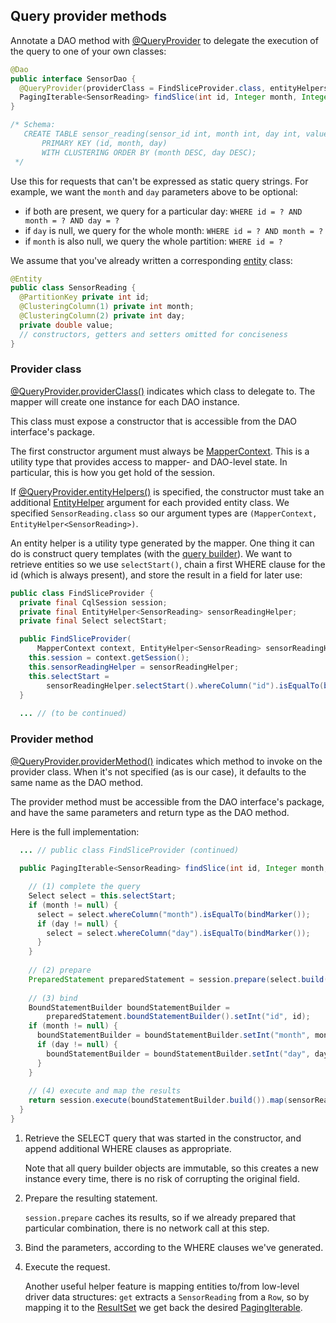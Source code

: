 ## Query provider methods

Annotate a DAO method with [@QueryProvider] to delegate the execution of the query to one of your
own classes:

```java
@Dao
public interface SensorDao {
  @QueryProvider(providerClass = FindSliceProvider.class, entityHelpers = SensorReading.class)
  PagingIterable<SensorReading> findSlice(int id, Integer month, Integer day);
}

/* Schema:
   CREATE TABLE sensor_reading(sensor_id int, month int, day int, value double,
       PRIMARY KEY (id, month, day)
       WITH CLUSTERING ORDER BY (month DESC, day DESC);
 */
```

Use this for requests that can't be expressed as static query strings. For example, we want the
`month` and `day` parameters above to be optional:

* if both are present, we query for a particular day: `WHERE id = ? AND month = ? AND day = ?`
* if `day` is null, we query for the whole month: `WHERE id = ? AND month = ?`
* if `month` is also null, we query the whole partition: `WHERE id = ?`

We assume that you've already written a corresponding [entity](../../entities/) class:

```java
@Entity
public class SensorReading {
  @PartitionKey private int id;
  @ClusteringColumn(1) private int month;
  @ClusteringColumn(2) private int day;
  private double value;
  // constructors, getters and setters omitted for conciseness
}
```

### Provider class

[@QueryProvider.providerClass()][providerClass] indicates which class to delegate to. The mapper
will create one instance for each DAO instance.

This class must expose a constructor that is accessible from the DAO interface's package.

The first constructor argument must always be [MapperContext]. This is a utility type that
provides access to mapper- and DAO-level state. In particular, this is how you get hold of the
session.

If [@QueryProvider.entityHelpers()][entityHelpers] is specified, the constructor must take an
additional [EntityHelper] argument for each provided entity class. We specified
`SensorReading.class` so our argument types are `(MapperContext, EntityHelper<SensorReading>)`.

An entity helper is a utility type generated by the mapper. One thing it can do is construct query
templates (with the [query builder](../../../query_builder/)). We want to retrieve entities so we
use `selectStart()`, chain a first WHERE clause for the id (which is always present), and store the
result in a field for later use:

```java
public class FindSliceProvider {
  private final CqlSession session;
  private final EntityHelper<SensorReading> sensorReadingHelper;
  private final Select selectStart;

  public FindSliceProvider(
      MapperContext context, EntityHelper<SensorReading> sensorReadingHelper) {
    this.session = context.getSession();
    this.sensorReadingHelper = sensorReadingHelper;
    this.selectStart =
        sensorReadingHelper.selectStart().whereColumn("id").isEqualTo(bindMarker());
  }
  
  ... // (to be continued)
```
  
### Provider method

[@QueryProvider.providerMethod()][providerMethod] indicates which method to invoke on the provider
class. When it's not specified (as is our case), it defaults to the same name as the DAO method.

The provider method must be accessible from the DAO interface's package, and have the same
parameters and return type as the DAO method.

Here is the full implementation:

```java
  ... // public class FindSliceProvider (continued)
  
  public PagingIterable<SensorReading> findSlice(int id, Integer month, Integer day) {

    // (1) complete the query
    Select select = this.selectStart;
    if (month != null) {
      select = select.whereColumn("month").isEqualTo(bindMarker());
      if (day != null) {
        select = select.whereColumn("day").isEqualTo(bindMarker());
      }
    }
    
    // (2) prepare
    PreparedStatement preparedStatement = session.prepare(select.build());
    
    // (3) bind
    BoundStatementBuilder boundStatementBuilder =
        preparedStatement.boundStatementBuilder().setInt("id", id);
    if (month != null) {
      boundStatementBuilder = boundStatementBuilder.setInt("month", month);
      if (day != null) {
        boundStatementBuilder = boundStatementBuilder.setInt("day", day);
      }
    }
    
    // (4) execute and map the results
    return session.execute(boundStatementBuilder.build()).map(sensorReadingHelper::get);
  }
}
```

1. Retrieve the SELECT query that was started in the constructor, and append additional WHERE
   clauses as appropriate.
   
    Note that all query builder objects are immutable, so this creates a new instance every time,
    there is no risk of corrupting the original field.
    
2. Prepare the resulting statement.

    `session.prepare` caches its results, so if we already prepared that particular combination,
    there is no network call at this step.
   
3. Bind the parameters, according to the WHERE clauses we've generated.

4. Execute the request.

    Another useful helper feature is mapping entities to/from low-level driver data structures:
    `get` extracts a `SensorReading` from a `Row`, so by mapping it to the [ResultSet] we get back
     the desired [PagingIterable<SensorReading>][PagingIterable].


[@QueryProvider]: https://docs.datastax.com/en/drivers/java/4.1/com/datastax/oss/driver/api/mapper/annotations/QueryProvider.html
[providerClass]:  https://docs.datastax.com/en/drivers/java/4.1/com/datastax/oss/driver/api/mapper/annotations/QueryProvider.html#providerClass--
[entityHelpers]:  https://docs.datastax.com/en/drivers/java/4.1/com/datastax/oss/driver/api/mapper/annotations/QueryProvider.html#entityHelpers--
[providerMethod]: https://docs.datastax.com/en/drivers/java/4.1/com/datastax/oss/driver/api/mapper/annotations/QueryProvider.html#providerMethod--
[MapperContext]:  https://docs.datastax.com/en/drivers/java/4.1/com/datastax/oss/driver/api/mapper/MapperContext.html
[EntityHelper]:   https://docs.datastax.com/en/drivers/java/4.1/com/datastax/oss/driver/api/mapper/EntityHelper.html
[ResultSet]:      https://docs.datastax.com/en/drivers/java/4.1/com/datastax/oss/driver/api/core/cql/ResultSet.html
[PagingIterable]: https://docs.datastax.com/en/drivers/java/4.1/com/datastax/oss/driver/api/core/PagingIterable.html
